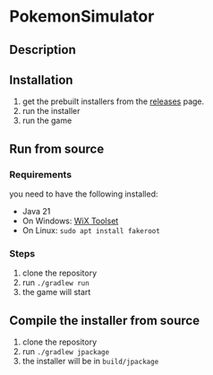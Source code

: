# PokemonSimulator

## Description

## Installation
1. get the prebuilt installers from the [releases](https://github.com/lolo298/PokeMonster/releases) page.
2. run the installer
3. run the game


## Run from source
### Requirements
you need to have the following installed:
- Java 21
- On Windows: [WiX Toolset](https://wixtoolset.org/releases/)
- On Linux: `sudo apt install fakeroot`

### Steps
1. clone the repository
2. run `./gradlew run`
3. the game will start

## Compile the installer from source
1. clone the repository
2. run `./gradlew jpackage`
3. the installer will be in `build/jpackage`

